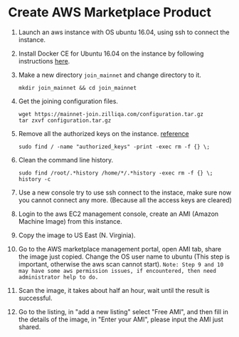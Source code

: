 
# Create AWS Marketplace Product

1. Launch an aws instance with OS ubuntu 16.04, using ssh to connect the instance.
1. Install Docker CE for Ubuntu 16.04 on the instance by following instructions [here](https://docs.docker.com/install/linux/docker-ce/ubuntu/).
1. Make a new directory `join_mainnet` and change directory to it.

      ```shell
      mkdir join_mainnet && cd join_mainnet
      ```

1. Get the joining configuration files.

      ```shell
      wget https://mainnet-join.zilliqa.com/configuration.tar.gz
      tar zxvf configuration.tar.gz
      ```

1. Remove all the authorized keys on the instance. [reference](https://aws.amazon.com/articles/how-to-share-and-use-public-amis-in-a-secure-manner/)

      ```shell
      sudo find / -name "authorized_keys" -print -exec rm -f {} \;
      ```

1. Clean the command line history.

      ```shell
      sudo find /root/.*history /home/*/.*history -exec rm -f {} \;
      history -c
      ```

1. Use a new console try to use ssh connect to the instace, make sure now you
 cannot connect any more. (Because all the access keys are cleared)
1. Login to the aws EC2 management console, create an AMI (Amazon Machine Image)
 from this instance.
1. Copy the image to US East (N. Virginia).
1. Go to the AWS marketplace management portal, open AMI tab, share the image
 just copied. Change the OS user name to ubuntu (This step is important,
 otherwise the aws scan cannot start).
`Note: Step 9 and 10 may have some aws permission issues, if encountered, then
 need administrator help to do.`
1. Scan the image, it takes about half an hour, wait until the result is successful.
1. Go to the listing, in "add a new listing" select "Free AMI", and then fill in
 the details of the image, in "Enter your AMI", please input the AMI just shared.
